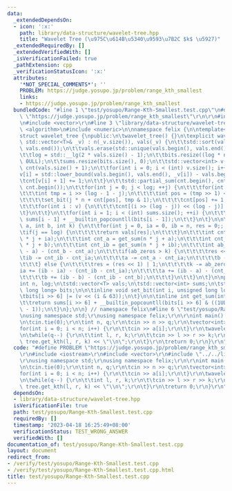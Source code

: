 ```yaml
---
data:
  _extendedDependsOn:
  - icon: ':x:'
    path: library/data-structure/wavelet-tree.hpp
    title: "Wavelet Tree (\u975C\u614B\u5340\u9593\u7B2C $k$ \u5927)"
  _extendedRequiredBy: []
  _extendedVerifiedWith: []
  _isVerificationFailed: true
  _pathExtension: cpp
  _verificationStatusIcon: ':x:'
  attributes:
    '*NOT_SPECIAL_COMMENTS*': ''
    PROBLEM: https://judge.yosupo.jp/problem/range_kth_smallest
    links:
    - https://judge.yosupo.jp/problem/range_kth_smallest
  bundledCode: "#line 1 \"test/yosupo/Range-Kth-Smallest.test.cpp\"\n#define PROBLEM\
    \ \"https://judge.yosupo.jp/problem/range_kth_smallest\"\r\n\r\n#include <iostream>\r\
    \n#include <vector>\r\n#line 3 \"library/data-structure/wavelet-tree.hpp\"\n#include\
    \ <algorithm>\n#include <numeric>\n\nnamespace felix {\n\ntemplate<class T>\n\
    struct wavelet_tree {\npublic:\n\twavelet_tree() {}\n\texplicit wavelet_tree(const\
    \ std::vector<T>& _v) : n(_v.size()), vals(_v) {\n\t\tstd::sort(vals.begin(),\
    \ vals.end());\n\t\tvals.erase(std::unique(vals.begin(), vals.end()), vals.end());\n\
    \t\tlog = std::__lg(2 * vals.size() - 1);\n\t\tbits.resize((log * n + 64) >> 6,\
    \ 0ULL);\n\t\tsums.resize(bits.size(), 0);\n\t\tstd::vector<int> v(_v.size()),\
    \ cnt(vals.size() + 1);\n\t\tfor(int i = 0; i < (int) v.size(); i++) {\n\t\t\t\
    v[i] = std::lower_bound(vals.begin(), vals.end(), _v[i]) - vals.begin();\n\t\t\
    \tcnt[v[i] + 1] += 1;\n\t\t}\n\t\tstd::partial_sum(cnt.begin(), cnt.end() - 1;\
    \ cnt.begin());\n\t\tfor(int j = 0; j < log; ++j) {\n\t\t\tfor(int i : v) {\n\t\
    \t\t\tint tmp = i >> (log - 1 - j);\n\t\t\t\tint pos = (tmp >> 1) << (log - j);\n\
    \t\t\t\tset_bit(j * n + cnt[pos], tmp & 1);\n\t\t\t\tcnt[pos] += 1;\n\t\t\t}\n\
    \t\t\tfor(int i : v) {\n\t\t\t\tcnt[(i >> (log - j)) << (log - j)] -= 1;\n\t\t\
    \t}\n\t\t}\n\t\tfor(int i = 1; i < (int) sums.size(); ++i) {\n\t\t\tsums[i] =\
    \ sums[i - 1] + __builtin_popcountll(bits[i - 1]);\n\t\t}\n\t}\n\n\tT get_kth(int\
    \ a, int b, int k) {\n\t\tfor(int j = 0, ia = 0, ib = n, res = 0;; j++) {\n\t\t\
    \tif(j == log) {\n\t\t\t\treturn vals[res];\n\t\t\t}\n\t\t\tint cnt_ia = get_sum(n\
    \ * j + ia);\n\t\t\tint cnt_a = get_sum(n * j + a);\n\t\t\tint cnt_b = get_sum(n\
    \ * j + b);\n\t\t\tint cnt_ib = get_sum(n * j + ib);\n\t\t\tint ab_zeros = (b\
    \ - a) - (cnt_b - cnt_a);\n\t\t\tif(ab_zeros > k) {\n\t\t\t\tres <<= 1;\n\t\t\t\
    \tib -= cnt_ib - cnt_ia;\n\t\t\t\ta -= cnt_a - cnt_ia;\n\t\t\t\tb -= cnt_b - cnt_ia;\n\
    \t\t\t} else {\n\t\t\t\tres = (res << 1) | 1;\n\t\t\t\tk -= ab_zeros;\n\t\t\t\t\
    ia += (ib - ia) - (cnt_ib - cnt_ia);\n\t\t\t\ta += (ib - a) - (cnt_ib - cnt_a);\n\
    \t\t\t\tb += (ib - b) - (cnt_ib - cnt_b);\n\t\t\t}\n\t\t}\n\t}\n\nprivate:\n\t\
    int n, log;\n\tstd::vector<T> vals;\n\tstd::vector<int> sums;\n\tstd::vector<unsigned\
    \ long long> bits;\n\n\tinline void set_bit(int i, unsigned long long v) { \n\t\
    \tbits[i >> 6] |= (v << (i & 63));\n\t}\n\n\tinline int get_sum(int i) const {\n\
    \t\treturn sums[i >> 6] + __builtin_popcountll(bits[i >> 6] & ((1ULL << (i & 63))\
    \ - 1));\n\t}\n};\n\n} // namespace felix\n#line 6 \"test/yosupo/Range-Kth-Smallest.test.cpp\"\
    \nusing namespace std;\r\nusing namespace felix;\r\n\r\nint main() {\r\n\tios::sync_with_stdio(false);\r\
    \n\tcin.tie(0);\r\n\tint n, q;\r\n\tcin >> n >> q;\r\n\tvector<int> a(n);\r\n\t\
    for(int i = 0; i < n; i++) {\r\n\t\tcin >> a[i];\r\n\t}\r\n\twavelet_tree tree(a);\r\
    \n\twhile(q--) {\r\n\t\tint l, r, k;\r\n\t\tcin >> l >> r >> k;\r\n\t\tcout <<\
    \ tree.get_kth(l, r, k) << \"\\n\";\r\n\t}\r\n\treturn 0;\r\n}\r\n"
  code: "#define PROBLEM \"https://judge.yosupo.jp/problem/range_kth_smallest\"\r\n\
    \r\n#include <iostream>\r\n#include <vector>\r\n#include \"../../library/data-structure/wavelet-tree.hpp\"\
    \r\nusing namespace std;\r\nusing namespace felix;\r\n\r\nint main() {\r\n\tios::sync_with_stdio(false);\r\
    \n\tcin.tie(0);\r\n\tint n, q;\r\n\tcin >> n >> q;\r\n\tvector<int> a(n);\r\n\t\
    for(int i = 0; i < n; i++) {\r\n\t\tcin >> a[i];\r\n\t}\r\n\twavelet_tree tree(a);\r\
    \n\twhile(q--) {\r\n\t\tint l, r, k;\r\n\t\tcin >> l >> r >> k;\r\n\t\tcout <<\
    \ tree.get_kth(l, r, k) << \"\\n\";\r\n\t}\r\n\treturn 0;\r\n}\r\n"
  dependsOn:
  - library/data-structure/wavelet-tree.hpp
  isVerificationFile: true
  path: test/yosupo/Range-Kth-Smallest.test.cpp
  requiredBy: []
  timestamp: '2023-04-18 16:25:49+08:00'
  verificationStatus: TEST_WRONG_ANSWER
  verifiedWith: []
documentation_of: test/yosupo/Range-Kth-Smallest.test.cpp
layout: document
redirect_from:
- /verify/test/yosupo/Range-Kth-Smallest.test.cpp
- /verify/test/yosupo/Range-Kth-Smallest.test.cpp.html
title: test/yosupo/Range-Kth-Smallest.test.cpp
---
```

